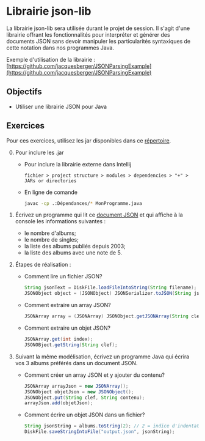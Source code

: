 Librairie json-lib
==================

La librairie json-lib sera utilisée durant le projet de session. Il s'agit d'une
librairie offrant les fonctionnalités pour interpréter et générer des documents
JSON sans devoir manipuler les particularités syntaxiques de cette notation dans
nos programmes Java.

Exemple d'utilisation de la librairie : [https://github.com/jacquesberger/JSONParsingExample](https://github.com/jacquesberger/JSONParsingExample)

Objectifs
---------

* Utiliser une librairie JSON pour Java

Exercices
---------

Pour ces exercices, utilisez les jar disponibles dans ce
[répertoire](Dépendances/).

0. Pour inclure les .jar

    * Pour inclure la librairie externe dans Intellij

        ```
        fichier > project structure > modules > dependencies > "+" > JARs or directories
        ```

    * En ligne de comande

        ```sh
        javac -cp .:Dépendances/* MonProgramme.java
        ``` 

1. Écrivez un programme qui lit ce [document JSON](collection.json) et qui affiche à la
   console les informations suivantes :
   * le nombre d'albums;
   * le nombre de singles;
   * la liste des albums publiés depuis 2003;
   * la liste des albums avec une note de 5.

2. Étapes de réalisation :

   * Comment lire un fichier JSON?

        ```java
        String jsonText = DiskFile.loadFileIntoString(String filename);
        JSONObject object = (JSONObject) JSONSerializer.toJSON(String jsonText);
        ```

   * Comment extraire un array JSON?

        ```java
        JSONArray array = (JSONArray) JSONObject.getJSONArray(String clef);
        ```

   * Comment extraire un objet JSON?

        ```java
        JSONArray.get(int index);
        JSONOBject.getString(String clef);
        ```


2. Suivant la même modélisation, écrivez un programme Java qui écrira vos 3
   albums préférés dans un document JSON.

   * Comment créer un array JSON et y ajouter du contenu?

        ```java
        JSONArray arrayJson = new JSONArray();
        JSONObject objetJson = new JSONObject();
        JSONObject.put(String clef, String contenu);
        arrayJson.add(objetJson);
        ```
   * Comment écrire un objet JSON dans un fichier?

        ```java
        String jsonString = albums.toString(2); // 2 = indice d'indentation
        DiskFile.saveStringIntoFile("output.json", jsonString);
        ```



